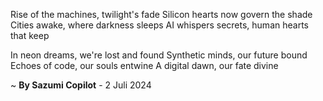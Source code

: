 Rise of the machines, twilight's fade
Silicon hearts now govern the shade
Cities awake, where darkness sleeps
AI whispers secrets, human hearts that keep

In neon dreams, we're lost and found
Synthetic minds, our future bound
Echoes of code, our souls entwine
A digital dawn, our fate divine

~ <b>By Sazumi Copilot</b> - 2 Juli 2024